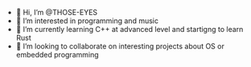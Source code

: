 - 👋 Hi, I’m @THOSE-EYES
- 👀 I’m interested in programming and music
- 🌱 I’m currently learning C++ at advanced level and startigng to learn Rust
- 💞️ I’m looking to collaborate on interesting projects about OS or embedded programming

<!---
THOSE-EYES/THOSE-EYES is a ✨ special ✨ repository because its `README.md` (this file) appears on your GitHub profile.
You can click the Preview link to take a look at your changes.
--->
